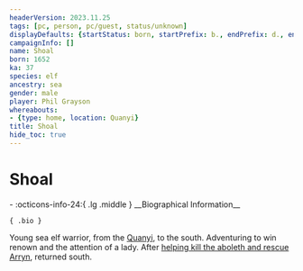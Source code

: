 ```yaml
---
headerVersion: 2023.11.25
tags: [pc, person, pc/guest, status/unknown]
displayDefaults: {startStatus: born, startPrefix: b., endPrefix: d., endStatus: died}
campaignInfo: []
name: Shoal
born: 1652
ka: 37
species: elf
ancestry: sea
gender: male
player: Phil Grayson
whereabouts:
- {type: home, location: Quanyi}
title: Shoal
hide_toc: true
---
```

# Shoal
<div class="grid cards ext-narrow-margin ext-one-column" markdown>
- :octicons-info-24:{ .lg .middle } __Biographical Information__

    { .bio }

</div>


Young sea elf warrior, from the [Quanyi](<../../../../gazetteer/eastern-green-sea/quanyi.md>), to the south. Adventuring to win renown and the attention of a lady. After [helping kill the aboleth and rescue Arryn](<../../../../campaigns/dunmari-frontier/session-notes/session-57-58-dufr.md>), returned south. 

